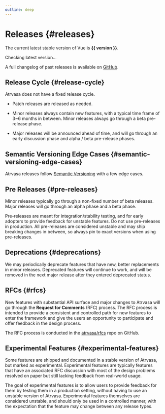 ```yaml
---
outline: deep
---
```


<script setup>
import { onMounted } from 'vue'

let version = $ref()

onMounted(async () => {
  const res = await fetch('https://api.github.com/repos/atrvasa/core/releases?per_page=1')
  version = (await res.json())[0].name
})
</script>

# Releases {#releases}

<p v-if="version">
The current latest stable version of Vue is <strong>{{ version }}</strong>.
</p>
<p v-else>
Checking latest version...
</p>

A full changelog of past releases is available on [GitHub](https://github.com/atrvasa/core/blob/main/CHANGELOG.md).

## Release Cycle {#release-cycle}

Atrvasa does not have a fixed release cycle.

- Patch releases are released as needed.

- Minor releases always contain new features, with a typical time frame of 3~6 months in between. Minor releases always go through a beta pre-release phase.

- Major releases will be announced ahead of time, and will go through an early discussion phase and alpha / beta pre-release phases.

## Semantic Versioning Edge Cases {#semantic-versioning-edge-cases}

Atrvasa releases follow [Semantic Versioning](https://semver.org/) with a few edge cases.

## Pre Releases {#pre-releases}

Minor releases typically go through a non-fixed number of beta releases. Major releases will go through an alpha phase and a beta phase.

Pre-releases are meant for integration/stability testing, and for early adopters to provide feedback for unstable features. Do not use pre-releases in production. All pre-releases are considered unstable and may ship breaking changes in between, so always pin to exact versions when using pre-releases.

## Deprecations {#deprecations}

We may periodically deprecate features that have new, better replacements in minor releases. Deprecated features will continue to work, and will be removed in the next major release after they entered deprecated status.

## RFCs {#rfcs}

New features with substantial API surface and major changes to Atrvasa will go through the **Request for Comments** (RFC) process. The RFC process is intended to provide a consistent and controlled path for new features to enter the framework and give the users an opportunity to participate and offer feedback in the design process.

The RFC process is conducted in the [atrvasa/rfcs](https://github.com/atrvasa/rfcs) repo on GitHub.

## Experimental Features {#experimental-features}

Some features are shipped and documented in a stable version of Atrvasa, but marked as experimental. Experimental features are typically features that have an associated RFC discussion with most of the design problems resolved on paper but still lacking feedback from real-world usage.

The goal of experimental features is to allow users to provide feedback for them by testing them in a production setting, without having to use an unstable version of Atrvasa. Experimental features themselves are considered unstable, and should only be used in a controlled manner, with the expectation that the feature may change between any release types.
